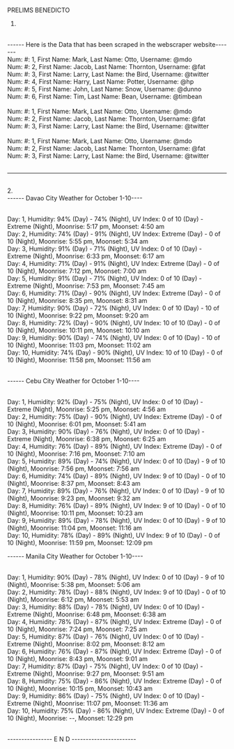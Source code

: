 PRELIMS BENEDICTO

1.
 <br>
------ Here is the Data that has been scraped in the webscraper website-------
 <br>
 Num: #: 1, First Name: Mark, Last Name: Otto, Username: @mdo
 <br>
 Num: #: 2, First Name: Jacob, Last Name: Thornton, Username: @fat
  <br>
 Num: #: 3, First Name: Larry, Last Name: the Bird, Username: @twitter
  <br>
 Num: #: 4, First Name: Harry, Last Name: Potter, Username: @hp
  <br>
 Num: #: 5, First Name: John, Last Name: Snow, Username: @dunno
  <br>
 Num: #: 6, First Name: Tim, Last Name: Bean, Username: @timbean
  <br>
  <br>
 Num: #: 1, First Name: Mark, Last Name: Otto, Username: @mdo
  <br>
 Num: #: 2, First Name: Jacob, Last Name: Thornton, Username: @fat
  <br>
 Num: #: 3, First Name: Larry, Last Name: the Bird, Username: @twitter
  <br>
  <br>
 Num: #: 1, First Name: Mark, Last Name: Otto, Username: @mdo
  <br>
 Num: #: 2, First Name: Jacob, Last Name: Thornton, Username: @fat
  <br>
 Num: #: 3, First Name: Larry, Last Name: the Bird, Username: @twitter
  <br> 
   <br>
 
 ---------------------------------------------------------------------------
  <br>
 2.
  <br>
 ------ Davao City Weather for October 1-10----
  <br>
 <br>

Day: 1, Humidity: 94% (Day) - 74% (Night), UV Index: 0 of 10 (Day) - Extreme (Night), Moonrise: 5:17 pm, Moonset: 4:50 am
 <br>
Day: 2, Humidity: 74% (Day) - 91% (Night), UV Index: Extreme (Day) - 0 of 10 (Night), Moonrise: 5:55 pm, Moonset: 5:34 am
 <br>
Day: 3, Humidity: 91% (Day) - 71% (Night), UV Index: 0 of 10 (Day) - Extreme (Night), Moonrise: 6:33 pm, Moonset: 6:17 am
 <br>
Day: 4, Humidity: 71% (Day) - 91% (Night), UV Index: Extreme (Day) - 0 of 10 (Night), Moonrise: 7:12 pm, Moonset: 7:00 am
 <br>
Day: 5, Humidity: 91% (Day) - 71% (Night), UV Index: 0 of 10 (Day) - Extreme (Night), Moonrise: 7:53 pm, Moonset: 7:45 am
 <br>
Day: 6, Humidity: 71% (Day) - 90% (Night), UV Index: Extreme (Day) - 0 of 10 (Night), Moonrise: 8:35 pm, Moonset: 8:31 am
 <br>
Day: 7, Humidity: 90% (Day) - 72% (Night), UV Index: 0 of 10 (Day) - 10 of 10 (Night), Moonrise: 9:22 pm, Moonset: 9:20 am
 <br>
Day: 8, Humidity: 72% (Day) - 90% (Night), UV Index: 10 of 10 (Day) - 0 of 10 (Night), Moonrise: 10:11 pm, Moonset: 10:10 am
 <br>
Day: 9, Humidity: 90% (Day) - 74% (Night), UV Index: 0 of 10 (Day) - 10 of 10 (Night), Moonrise: 11:03 pm, Moonset: 11:02 am
 <br>
Day: 10, Humidity: 74% (Day) - 90% (Night), UV Index: 10 of 10 (Day) - 0 of 10 (Night), Moonrise: 11:58 pm, Moonset: 11:56 am
 <br>
 <br>
 
 
 
 ------ Cebu City Weather for October 1-10----
  <br>
  <br>

Day: 1, Humidity: 92% (Day) - 75% (Night), UV Index: 0 of 10 (Day) - Extreme (Night), Moonrise: 5:25 pm, Moonset: 4:56 am
 <br>
Day: 2, Humidity: 75% (Day) - 90% (Night), UV Index: Extreme (Day) - 0 of 10 (Night), Moonrise: 6:01 pm, Moonset: 5:41 am
 <br>
Day: 3, Humidity: 90% (Day) - 76% (Night), UV Index: 0 of 10 (Day) - Extreme (Night), Moonrise: 6:38 pm, Moonset: 6:25 am
 <br>
Day: 4, Humidity: 76% (Day) - 89% (Night), UV Index: Extreme (Day) - 0 of 10 (Night), Moonrise: 7:16 pm, Moonset: 7:10 am
 <br>
Day: 5, Humidity: 89% (Day) - 74% (Night), UV Index: 0 of 10 (Day) - 9 of 10 (Night), Moonrise: 7:56 pm, Moonset: 7:56 am
 <br>
Day: 6, Humidity: 74% (Day) - 89% (Night), UV Index: 9 of 10 (Day) - 0 of 10 (Night), Moonrise: 8:37 pm, Moonset: 8:43 am
 <br>
Day: 7, Humidity: 89% (Day) - 76% (Night), UV Index: 0 of 10 (Day) - 9 of 10 (Night), Moonrise: 9:23 pm, Moonset: 9:32 am
 <br>
Day: 8, Humidity: 76% (Day) - 89% (Night), UV Index: 9 of 10 (Day) - 0 of 10 (Night), Moonrise: 10:11 pm, Moonset: 10:23 am
 <br>
Day: 9, Humidity: 89% (Day) - 78% (Night), UV Index: 0 of 10 (Day) - 9 of 10 (Night), Moonrise: 11:04 pm, Moonset: 11:16 am
 <br>
Day: 10, Humidity: 78% (Day) - 89% (Night), UV Index: 9 of 10 (Day) - 0 of 10 (Night), Moonrise: 11:59 pm, Moonset: 12:09 pm
 <br>


------ Manila City Weather for October 1-10----
 <br>
  <br>


Day: 1, Humidity: 90% (Day) - 78% (Night), UV Index: 0 of 10 (Day) - 9 of 10 (Night), Moonrise: 5:38 pm, Moonset: 5:06 am
 <br>
Day: 2, Humidity: 78% (Day) - 88% (Night), UV Index: 9 of 10 (Day) - 0 of 10 (Night), Moonrise: 6:12 pm, Moonset: 5:53 am
 <br>
Day: 3, Humidity: 88% (Day) - 78% (Night), UV Index: 0 of 10 (Day) - Extreme (Night), Moonrise: 6:48 pm, Moonset: 6:38 am
 <br>
Day: 4, Humidity: 78% (Day) - 87% (Night), UV Index: Extreme (Day) - 0 of 10 (Night), Moonrise: 7:24 pm, Moonset: 7:25 am
 <br>
Day: 5, Humidity: 87% (Day) - 76% (Night), UV Index: 0 of 10 (Day) - Extreme (Night), Moonrise: 8:02 pm, Moonset: 8:12 am
 <br>
Day: 6, Humidity: 76% (Day) - 87% (Night), UV Index: Extreme (Day) - 0 of 10 (Night), Moonrise: 8:43 pm, Moonset: 9:01 am
 <br>
Day: 7, Humidity: 87% (Day) - 75% (Night), UV Index: 0 of 10 (Day) - Extreme (Night), Moonrise: 9:27 pm, Moonset: 9:51 am
 <br>
Day: 8, Humidity: 75% (Day) - 86% (Night), UV Index: Extreme (Day) - 0 of 10 (Night), Moonrise: 10:15 pm, Moonset: 10:43 am
 <br>
Day: 9, Humidity: 86% (Day) - 75% (Night), UV Index: 0 of 10 (Day) - Extreme (Night), Moonrise: 11:07 pm, Moonset: 11:36 am
 <br>
Day: 10, Humidity: 75% (Day) - 86% (Night), UV Index: Extreme (Day) - 0 of 10 (Night), Moonrise: --, Moonset: 12:29 pm
 <br>
  <br>


---------------- E N D -----------------------
